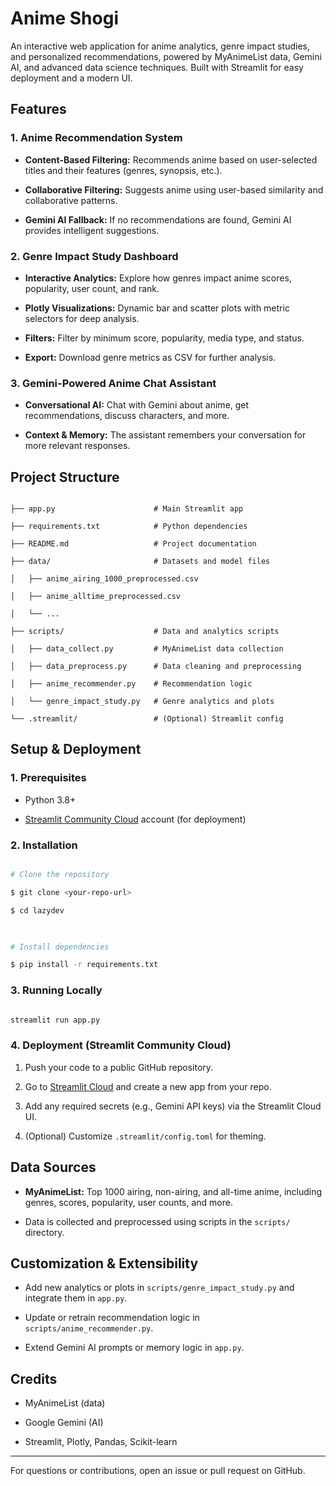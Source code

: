 # Anime Shogi

  

An interactive web application for anime analytics, genre impact studies, and personalized recommendations, powered by MyAnimeList data, Gemini AI, and advanced data science techniques. Built with Streamlit for easy deployment and a modern UI.

  

## Features

  

### 1. Anime Recommendation System

- **Content-Based Filtering:** Recommends anime based on user-selected titles and their features (genres, synopsis, etc.).

- **Collaborative Filtering:** Suggests anime using user-based similarity and collaborative patterns.

- **Gemini AI Fallback:** If no recommendations are found, Gemini AI provides intelligent suggestions.

  

### 2. Genre Impact Study Dashboard

- **Interactive Analytics:** Explore how genres impact anime scores, popularity, user count, and rank.

- **Plotly Visualizations:** Dynamic bar and scatter plots with metric selectors for deep analysis.

- **Filters:** Filter by minimum score, popularity, media type, and status.

- **Export:** Download genre metrics as CSV for further analysis.

  

### 3. Gemini-Powered Anime Chat Assistant

- **Conversational AI:** Chat with Gemini about anime, get recommendations, discuss characters, and more.

- **Context & Memory:** The assistant remembers your conversation for more relevant responses.

  

## Project Structure

  

```

├── app.py                      # Main Streamlit app

├── requirements.txt            # Python dependencies

├── README.md                   # Project documentation

├── data/                       # Datasets and model files

│   ├── anime_airing_1000_preprocessed.csv

│   ├── anime_alltime_preprocessed.csv

│   └── ...

├── scripts/                    # Data and analytics scripts

│   ├── data_collect.py         # MyAnimeList data collection

│   ├── data_preprocess.py      # Data cleaning and preprocessing

│   ├── anime_recommender.py    # Recommendation logic

│   └── genre_impact_study.py   # Genre analytics and plots

└── .streamlit/                 # (Optional) Streamlit config

```

  

## Setup & Deployment

  

### 1. Prerequisites

- Python 3.8+

- [Streamlit Community Cloud](https://streamlit.io/cloud) account (for deployment)

  

### 2. Installation

```bash

# Clone the repository

$ git clone <your-repo-url>

$ cd lazydev

  

# Install dependencies

$ pip install -r requirements.txt

```

  

### 3. Running Locally

```bash

streamlit run app.py

```

  

### 4. Deployment (Streamlit Community Cloud)

1. Push your code to a public GitHub repository.

2. Go to [Streamlit Cloud](https://streamlit.io/cloud) and create a new app from your repo.

3. Add any required secrets (e.g., Gemini API keys) via the Streamlit Cloud UI.

4. (Optional) Customize `.streamlit/config.toml` for theming.

  

## Data Sources

- **MyAnimeList:** Top 1000 airing, non-airing, and all-time anime, including genres, scores, popularity, user counts, and more.

- Data is collected and preprocessed using scripts in the `scripts/` directory.

  

## Customization & Extensibility

- Add new analytics or plots in `scripts/genre_impact_study.py` and integrate them in `app.py`.

- Update or retrain recommendation logic in `scripts/anime_recommender.py`.

- Extend Gemini AI prompts or memory logic in `app.py`.

## Credits

- MyAnimeList (data)

- Google Gemini (AI)

- Streamlit, Plotly, Pandas, Scikit-learn

  

---

  

For questions or contributions, open an issue or pull request on GitHub.
